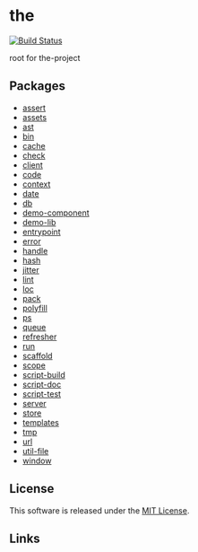 the
==========

<!---
This file is generated by the-tmpl. Do not update manually.
--->

<!-- Badge Start -->
<a name="badges"></a>

[![Build Status][bd_travis_shield_url]][bd_travis_url]

[bd_repo_url]: https://github.com/the-labo/the
[bd_travis_url]: http://travis-ci.org/the-labo/the
[bd_travis_shield_url]: http://img.shields.io/travis/the-labo/the.svg?style=flat
[bd_travis_com_url]: http://travis-ci.com/the-labo/the
[bd_travis_com_shield_url]: https://api.travis-ci.com/the-labo/the.svg?token=
[bd_license_url]: https://github.com/the-labo/the/blob/master/LICENSE
[bd_npm_url]: http://www.npmjs.org/package/the
[bd_npm_shield_url]: http://img.shields.io/npm/v/the.svg?style=flat
[bd_standard_url]: http://standardjs.com/
[bd_standard_shield_url]: https://img.shields.io/badge/code%20style-standard-brightgreen.svg

<!-- Badge End -->


<!-- Description Start -->
<a name="description"></a>

root for the-project

<!-- Description End -->


<!-- Overview Start -->
<a name="overview"></a>



<!-- Overview End -->


<!-- Sections Start -->
<a name="sections"></a>

<!-- Section from "doc/readme/10.Packages.md.hbs" Start -->

<a name="section-doc-readme-10-packages-md"></a>

## Packages


- [assert](./packages/assert)
- [assets](./packages/assets)
- [ast](./packages/ast)
- [bin](./packages/bin)
- [cache](./packages/cache)
- [check](./packages/check)
- [client](./packages/client)
- [code](./packages/code)
- [context](./packages/context)
- [date](./packages/date)
- [db](./packages/db)
- [demo-component](./packages/demo-component)
- [demo-lib](./packages/demo-lib)
- [entrypoint](./packages/entrypoint)
- [error](./packages/error)
- [handle](./packages/handle)
- [hash](./packages/hash)
- [jitter](./packages/jitter)
- [lint](./packages/lint)
- [loc](./packages/loc)
- [pack](./packages/pack)
- [polyfill](./packages/polyfill)
- [ps](./packages/ps)
- [queue](./packages/queue)
- [refresher](./packages/refresher)
- [run](./packages/run)
- [scaffold](./packages/scaffold)
- [scope](./packages/scope)
- [script-build](./packages/script-build)
- [script-doc](./packages/script-doc)
- [script-test](./packages/script-test)
- [server](./packages/server)
- [store](./packages/store)
- [templates](./packages/templates)
- [tmp](./packages/tmp)
- [url](./packages/url)
- [util-file](./packages/util-file)
- [window](./packages/window)


<!-- Section from "doc/readme/10.Packages.md.hbs" End -->


<!-- Sections Start -->


<!-- LICENSE Start -->
<a name="license"></a>

License
-------
This software is released under the [MIT License](https://github.com/the-labo/the/blob/master/LICENSE).

<!-- LICENSE End -->


<!-- Links Start -->
<a name="links"></a>

Links
------



<!-- Links End -->
